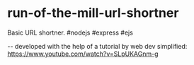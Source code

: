 # run-of-the-mill-url-shortner
Basic URL shortner. #nodejs #express #ejs

-- developed with the help of a tutorial by web dev simplified: https://www.youtube.com/watch?v=SLpUKAGnm-g
